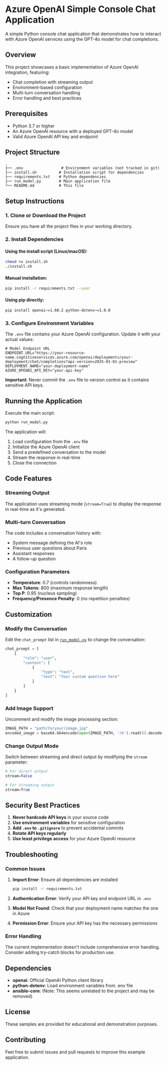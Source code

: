 # Azure OpenAI Simple Console Chat Application

A simple Python console chat application that demonstrates how to interact with Azure OpenAI services using the GPT-4o model for chat completions.

## Overview

This project showcases a basic implementation of Azure OpenAI integration, featuring:
- Chat completion with streaming output
- Environment-based configuration
- Multi-turn conversation handling
- Error handling and best practices

## Prerequisites

- Python 3.7 or higher
- An Azure OpenAI resource with a deployed GPT-4o model
- Valid Azure OpenAI API key and endpoint

## Project Structure

```
.
├── .env                 # Environment variables (not tracked in git)
├── install.sh          # Installation script for dependencies
├── requirements.txt    # Python dependencies
├── run_model.py        # Main application file
└── README.md           # This file
```

## Setup Instructions

### 1. Clone or Download the Project

Ensure you have all the project files in your working directory.

### 2. Install Dependencies

#### Using the install script (Linux/macOS):
```bash
chmod +x install.sh
./install.sh
```

#### Manual installation:
```bash
pip install -r requirements.txt --user
```

#### Using pip directly:
```bash
pip install openai~=1.60.2 python-dotenv~=1.0.0
```

### 3. Configure Environment Variables

The `.env` file contains your Azure OpenAI configuration. Update it with your actual values:

```env
# Model Endpoint URL
ENDPOINT_URL="https://your-resource-name.cognitiveservices.azure.com/openai/deployments/your-deployment/chat/completions?api-version=2025-01-01-preview"
DEPLOYMENT_NAME="your-deployment-name"
AZURE_OPENAI_API_KEY="your-api-key"
```

**Important**: Never commit the `.env` file to version control as it contains sensitive API keys.

## Running the Application

Execute the main script:

```bash
python run_model.py
```

The application will:
1. Load configuration from the `.env` file
2. Initialize the Azure OpenAI client
3. Send a predefined conversation to the model
4. Stream the response in real-time
5. Close the connection

## Code Features

### Streaming Output
The application uses streaming mode (`stream=True`) to display the response in real-time as it's generated.

### Multi-turn Conversation
The code includes a conversation history with:
- System message defining the AI's role
- Previous user questions about Paris
- Assistant responses
- A follow-up question

### Configuration Parameters
- **Temperature**: 0.7 (controls randomness)
- **Max Tokens**: 800 (maximum response length)
- **Top P**: 0.95 (nucleus sampling)
- **Frequency/Presence Penalty**: 0 (no repetition penalties)

## Customization

### Modify the Conversation
Edit the `chat_prompt` list in [`run_model.py`](run_model.py) to change the conversation:

```python
chat_prompt = [
    {
        "role": "user",
        "content": [
            {
                "type": "text",
                "text": "Your custom question here"
            }
        ]
    }
]
```

### Add Image Support
Uncomment and modify the image processing section:

```python
IMAGE_PATH = "path/to/your/image.jpg"
encoded_image = base64.b64encode(open(IMAGE_PATH, 'rb').read()).decode('ascii')
```

### Change Output Mode
Switch between streaming and direct output by modifying the `stream` parameter:

```python
# For direct output
stream=False

# For streaming output
stream=True
```

## Security Best Practices

1. **Never hardcode API keys** in your source code
2. **Use environment variables** for sensitive configuration
3. **Add `.env` to `.gitignore`** to prevent accidental commits
4. **Rotate API keys regularly**
5. **Use least privilege access** for your Azure OpenAI resource

## Troubleshooting

### Common Issues

1. **Import Error**: Ensure all dependencies are installed
   ```bash
   pip install -r requirements.txt
   ```

2. **Authentication Error**: Verify your API key and endpoint URL in `.env`

3. **Model Not Found**: Check that your deployment name matches the one in Azure

4. **Permission Error**: Ensure your API key has the necessary permissions

### Error Handling
The current implementation doesn't include comprehensive error handling. Consider adding try-catch blocks for production use.

## Dependencies

- **openai**: Official OpenAI Python client library
- **python-dotenv**: Load environment variables from .env file
- **ansible-core**: (Note: This seems unrelated to the project and may be removed)

## License

These samples are provided for educational and demonstration purposes.

## Contributing

Feel free to submit issues and pull requests to improve this example application.